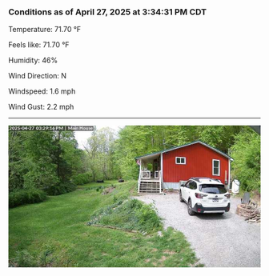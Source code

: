 ### Conditions as of April 27, 2025 at 3:34:31 PM CDT 

Temperature: 71.70 &deg;F

Feels like: 71.70 &deg;F

Humidity: 46%

Wind Direction: N

Windspeed: 1.6 mph

Wind Gust: 2.2 mph

---

<img src="./images/latest.jpeg"/>

